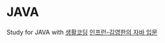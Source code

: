 # JAVA
Study for JAVA with [생활코딩](https://opentutorials.org/course/1223) [인프런-김영한의 자바 입문](https://www.inflearn.com/course/%EA%B9%80%EC%98%81%ED%95%9C%EC%9D%98-%EC%9E%90%EB%B0%94-%EC%9E%85%EB%AC%B8/dashboard)
